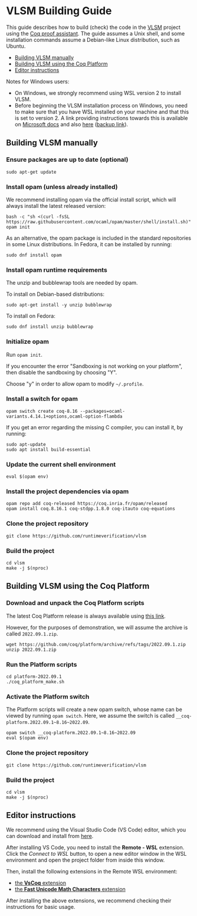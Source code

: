 # VLSM Building Guide

This guide describes how to build (check) the code in the
[VLSM](https://github.com/runtimeverification/vlsm) project
using the [Coq proof assistant](https://coq.inria.fr).
The guide assumes a Unix shell, and some installation commands
assume a Debian-like Linux distribution, such as Ubuntu.

- [Building VLSM manually](#building-vlsm-manually)
- [Building VLSM using the Coq Platform](#building-vlsm-using-the-coq-platform)
- [Editor instructions](#editor-instructions)

Notes for Windows users:

- On Windows, we strongly recommend using WSL version 2 to install VLSM.
- Before beginning the VLSM installation process on Windows, you need to make sure that you have WSL installed on your machine and that this is set to version 2. A link providing instructions towards this is available on [Microsoft docs](https://docs.microsoft.com/en-us/windows/wsl/) and also [here](https://pureinfotech.com/install-windows-subsystem-linux-2-windows-10/) ([backup link](https://web.archive.org/web/20220712162626/https://pureinfotech.com/install-windows-subsystem-linux-2-windows-10/)).

## Building VLSM manually

### Ensure packages are up to date (optional)

```shell
sudo apt-get update
```

### Install opam (unless already installed)

We recommend installing opam via the official install script, which will always
install the latest released version:

```shell
bash -c "sh <(curl -fsSL https://raw.githubusercontent.com/ocaml/opam/master/shell/install.sh)"
opam init
```

As an alternative, the opam package is included in the
standard repositories in some Linux distributions. In Fedora,
it can be installed by running:

```shell
sudo dnf install opam
```

### Install opam runtime requirements

The unzip and bubblewrap tools are needed by opam.

To install on Debian-based distributions:

```shell
sudo apt-get install -y unzip bubblewrap
```

To install on Fedora:

```shell
sudo dnf install unzip bubblewrap
```

### Initialize opam

Run `opam init`.

If you encounter the error "Sandboxing is not working on your platform", then
disable the sandboxing by choosing "Y".

Choose "y" in order to allow opam to modify `~/.profile`.

### Install a switch for opam

```shell
opam switch create coq-8.16 --packages=ocaml-variants.4.14.1+options,ocaml-option-flambda
```

If you get an error regarding the missing C compiler, you can install it, by running:

```shell
sudo apt-update
sudo apt install build-essential
```

### Update the current shell environment

```shell
eval $(opam env)
```

### Install the project dependencies via opam

```shell
opam repo add coq-released https://coq.inria.fr/opam/released
opam install coq.8.16.1 coq-stdpp.1.8.0 coq-itauto coq-equations
```

### Clone the project repository

```shell
git clone https://github.com/runtimeverification/vlsm
```

### Build the project

```shell
cd vlsm
make -j $(nproc)
```

## Building VLSM using the Coq Platform

### Download and unpack the Coq Platform scripts

The latest Coq Platform release is always available using [this link](https://github.com/coq/platform/releases/latest). 

However, for the purposes of demonstration, we will assume the archive is called `2022.09.1.zip`.

```shell
wget https://github.com/coq/platform/archive/refs/tags/2022.09.1.zip
unzip 2022.09.1.zip
```

### Run the Platform scripts

```shell
cd platform-2022.09.1
./coq_platform_make.sh
```

### Activate the Platform switch

The Platform scripts will create a new opam switch, whose
name can be viewed by running `opam switch`. Here, we assume
the switch is called `__coq-platform.2022.09.1~8.16~2022.09`.

```shell
opam switch __coq-platform.2022.09.1~8.16~2022.09
eval $(opam env)
```

### Clone the project repository

```shell
git clone https://github.com/runtimeverification/vlsm
```

### Build the project

```shell
cd vlsm
make -j $(nproc)
```

## Editor instructions

We recommend using the Visual Studio Code (VS Code) editor, which you can download and install from [here](https://code.visualstudio.com/).

After installing VS Code, you need to install the **Remote - WSL** extension. Click the *Connect to WSL* button, to open a new editor window in the WSL environment and open the project folder from inside this window.

Then, install the following extensions in the Remote WSL environment:

- [the **VsCoq** extension](https://marketplace.visualstudio.com/items?itemName=maximedenes.vscoq)
- [the **Fast Unicode Math Characters** extension](https://marketplace.visualstudio.com/items?itemName=GuidoTapia2.unicode-math-vscode)

After installing the above extensions, we recommend checking their instructions for basic usage.
